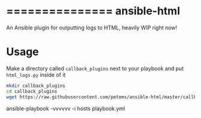 ===============
ansible-html
===============

An Ansible plugin for outputting logs to HTML, heavily WIP right now!

# Usage

Make a directory called `callback_plugins` next to your playbook and put `html_logs.py` inside of it

```bash
mkdir callback_plugins
cd callback_plugins
wget https://raw.githubusercontent.com/petems/ansible-html/master/callback_plugins/html_logs.py
```

ansible-playbook -vvvvvv -i hosts  playbook.yml